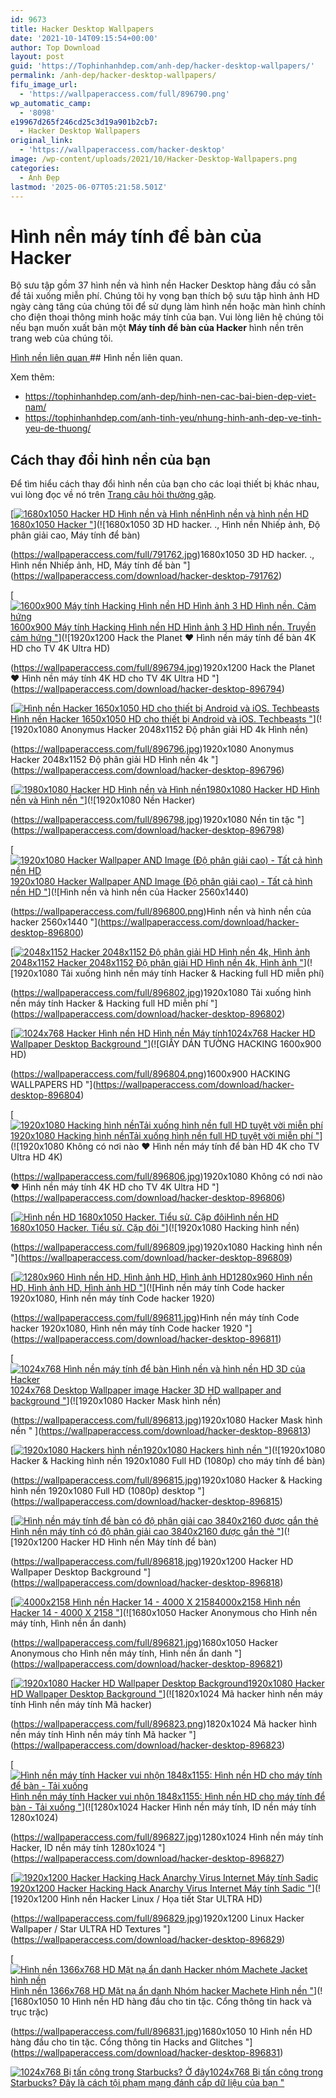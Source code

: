 ```yaml
---
id: 9673
title: Hacker Desktop Wallpapers
date: '2021-10-14T09:15:54+00:00'
author: Top Download
layout: post
guid: 'https://Tophinhanhdep.com/anh-dep/hacker-desktop-wallpapers/'
permalink: /anh-dep/hacker-desktop-wallpapers/
fifu_image_url:
  - 'https://wallpaperaccess.com/full/896790.png'
wp_automatic_camp:
  - '8098'
e19967d265f246cd25c3d19a901b2cb7:
  - Hacker Desktop Wallpapers
original_link:
  - 'https://wallpaperaccess.com/hacker-desktop'
image: /wp-content/uploads/2021/10/Hacker-Desktop-Wallpapers.png
categories:
  - Ảnh Đẹp
lastmod: '2025-06-07T05:21:58.501Z'
---
```

# Hình nền máy tính để bàn của Hacker

Bộ sưu tập gồm 37 hình nền và hình nền Hacker Desktop hàng đầu có sẵn để tải xuống miễn phí. Chúng tôi hy vọng bạn thích bộ sưu tập hình ảnh HD ngày càng tăng của chúng tôi để sử dụng làm hình nền hoặc màn hình chính cho điện thoại thông minh hoặc máy tính của bạn. Vui lòng liên hệ chúng tôi nếu bạn muốn xuất bản một **Máy tính để bàn của Hacker** hình nền trên trang web của chúng tôi.

[Hình nền liên quan ](#related) ## Hình nền liên quan.

   
 Xem thêm:

   
- <https://tophinhanhdep.com/anh-dep/hinh-nen-cac-bai-bien-dep-viet-nam/>
- <https://tophinhanhdep.com/anh-tinh-yeu/nhung-hinh-anh-dep-ve-tinh-yeu-de-thuong/>

## Cách thay đổi hình nền của bạn

Để tìm hiểu cách thay đổi hình nền của bạn cho các loại thiết bị khác nhau, vui lòng đọc về nó trên [Trang câu hỏi thường gặp](https://tophinhanhdep.com/faq/).

  
 [[![1680x1050 Hacker HD Hình nền và Hình nền](https://wallpaperaccess.com/full/896790.png)Hình nền và hình nền HD 1680x1050 Hacker "](https://wallpaperaccess.com/download/hacker-desktop-896790)](![1680x1050 3D HD hacker.  ., Hình nền Nhiếp ảnh, Độ phân giải cao, Máy tính để bàn)

(https://wallpaperaccess.com/full/791762.jpg)1680x1050 3D HD hacker. ., Hình nền Nhiếp ảnh, HD, Máy tính để bàn "](https://wallpaperaccess.com/download/hacker-desktop-791762)

[[![1600x900 Máy tính Hacking Hình nền HD Hình ảnh 3 HD Hình nền.  Cảm hứng](https://wallpaperaccess.com/full/5607.png)1600x900 Máy tính Hacking Hình nền HD Hình ảnh 3 HD Hình nền. Truyền cảm hứng "](https://wallpaperaccess.com/download/hacker-desktop-5607)](![1920x1200 Hack the Planet ❤ Hình nền máy tính để bàn 4K HD cho TV 4K Ultra HD)

(https://wallpaperaccess.com/full/896794.jpg)1920x1200 Hack the Planet ❤ Hình nền máy tính 4K HD cho TV 4K Ultra HD "](https://wallpaperaccess.com/download/hacker-desktop-896794)

[[![Hình nền Hacker 1650x1050 HD cho thiết bị Android và iOS.  Techbeasts](https://wallpaperaccess.com/full/896795.jpg)Hình nền Hacker 1650x1050 HD cho thiết bị Android và iOS. Techbeasts "](https://wallpaperaccess.com/download/hacker-desktop-896795)](![1920x1080 Anonymus Hacker 2048x1152 Độ phân giải HD 4k Hình nền)

(https://wallpaperaccess.com/full/896796.jpg)1920x1080 Anonymus Hacker 2048x1152 Độ phân giải HD Hình nền 4k "](https://wallpaperaccess.com/download/hacker-desktop-896796)

[[![1980x1080 Hacker HD Hình nền và Hình nền](https://wallpaperaccess.com/full/896797.png)1980x1080 Hacker HD Hình nền và Hình nền "](https://wallpaperaccess.com/download/hacker-desktop-896797)](![1920x1080 Nền Hacker)

(https://wallpaperaccess.com/full/896798.jpg)1920x1080 Nền tin tặc "](https://wallpaperaccess.com/download/hacker-desktop-896798)

[[![1920x1080 Hacker Wallpaper AND Image (Độ phân giải cao) - Tất cả hình nền HD](https://wallpaperaccess.com/full/896799.jpg)1920x1080 Hacker Wallpaper AND Image (Độ phân giải cao) - Tất cả hình nền HD "](https://wallpaperaccess.com/download/hacker-desktop-896799)](![Hình nền và hình nền của Hacker 2560x1440)

(https://wallpaperaccess.com/full/896800.png)Hình nền và hình nền của hacker 2560x1440 "](https://wallpaperaccess.com/download/hacker-desktop-896800)

[[![2048x1152 Hacker 2048x1152 Độ phân giải HD Hình nền 4k, Hình ảnh](https://wallpaperaccess.com/full/896801.jpg)2048x1152 Hacker 2048x1152 Độ phân giải HD Hình nền 4k, Hình ảnh "](https://wallpaperaccess.com/download/hacker-desktop-896801)](![1920x1080 Tải xuống hình nền máy tính Hacker & Hacking full HD miễn phí)

(https://wallpaperaccess.com/full/896802.jpg)1920x1080 Tải xuống hình nền máy tính Hacker &amp; Hacking full HD miễn phí "](https://wallpaperaccess.com/download/hacker-desktop-896802)

[[![1024x768 Hacker Hình nền HD Hình nền Máy tính](https://wallpaperaccess.com/full/896803.jpg)1024x768 Hacker HD Wallpaper Desktop Background "](https://wallpaperaccess.com/download/hacker-desktop-896803)](![GIẤY DÁN TƯỜNG HACKING 1600x900 HD)

(https://wallpaperaccess.com/full/896804.png)1600x900 HACKING WALLPAPERS HD "](https://wallpaperaccess.com/download/hacker-desktop-896804)

[[![1920x1080 Hacking hình nềnTải xuống hình nền full HD tuyệt vời miễn phí](https://wallpaperaccess.com/full/896805.jpg)1920x1080 Hacking hình nềnTải xuống hình nền full HD tuyệt vời miễn phí "](https://wallpaperaccess.com/download/hacker-desktop-896805)](![1920x1080 Không có nơi nào ❤ Hình nền máy tính để bàn HD 4K cho TV Ultra HD 4K)

(https://wallpaperaccess.com/full/896806.jpg)1920x1080 Không có nơi nào ❤ Hình nền máy tính 4K HD cho TV 4K Ultra HD "](https://wallpaperaccess.com/download/hacker-desktop-896806)

[[![Hình nền HD 1680x1050 Hacker.  Tiểu sử.  Cặp đôi](https://wallpaperaccess.com/full/704151.jpg)Hình nền HD 1680x1050 Hacker. Tiểu sử. Cặp đôi "](https://wallpaperaccess.com/download/hacker-desktop-704151)](![1920x1080 Hacking hình nền)

(https://wallpaperaccess.com/full/896809.jpg)1920x1080 Hacking hình nền "](https://wallpaperaccess.com/download/hacker-desktop-896809)

[[![1280x960 Hình nền HD, Hình ảnh HD, Hình ảnh HD](https://wallpaperaccess.com/full/896810.jpg)1280x960 Hình nền HD, Hình ảnh HD, Hình ảnh HD "](https://wallpaperaccess.com/download/hacker-desktop-896810)](![Hình nền máy tính Code hacker 1920x1080, Hình nền máy tính Code hacker 1920)

(https://wallpaperaccess.com/full/896811.jpg)Hình nền máy tính Code hacker 1920x1080, Hình nền máy tính Code hacker 1920 "](https://wallpaperaccess.com/download/hacker-desktop-896811)

[[![1024x768 Hình nền máy tính để bàn Hình nền và hình nền HD 3D của Hacker](https://wallpaperaccess.com/full/301056.jpg)1024x768 Desktop Wallpaper image Hacker 3D HD wallpaper and background "](https://wallpaperaccess.com/download/hacker-desktop-301056)](![1920x1080 Hacker Mask hình nền)

(https://wallpaperaccess.com/full/896813.jpg)1920x1080 Hacker Mask hình nền " ](https://wallpaperaccess.com/download/hacker-desktop-896813)

[[![1920x1080 Hackers hình nền](https://wallpaperaccess.com/full/896814.jpg)1920x1080 Hackers hình nền "](https://wallpaperaccess.com/download/hacker-desktop-896814)](![1920x1080 Hacker & Hacking hình nền 1920x1080 Full HD (1080p) cho máy tính để bàn)

(https://wallpaperaccess.com/full/896815.jpg)1920x1080 Hacker &amp; Hacking hình nền 1920x1080 Full HD (1080p) desktop "](https://wallpaperaccess.com/download/hacker-desktop-896815)

[[![Hình nền máy tính để bàn có độ phân giải cao 3840x2160 được gắn thẻ](https://wallpaperaccess.com/full/674609.jpg)Hình nền máy tính có độ phân giải cao 3840x2160 được gắn thẻ "](https://wallpaperaccess.com/download/hacker-desktop-674609)](![1920x1200 Hacker HD Hình nền Máy tính để bàn)

(https://wallpaperaccess.com/full/896818.jpg)1920x1200 Hacker HD Wallpaper Desktop Background "](https://wallpaperaccess.com/download/hacker-desktop-896818)

[[![4000x2158 Hình nền Hacker 14 - 4000 X 2158](https://wallpaperaccess.com/full/674897.jpg)4000x2158 Hình nền Hacker 14 - 4000 X 2158 "](https://wallpaperaccess.com/download/hacker-desktop-674897)](![1680x1050 Hacker Anonymous cho Hình nền máy tính, Hình nền ẩn danh)

(https://wallpaperaccess.com/full/896821.jpg)1680x1050 Hacker Anonymous cho Hình nền máy tính, Hình nền ẩn danh "](https://wallpaperaccess.com/download/hacker-desktop-896821)

[[![1920x1080 Hacker HD Wallpaper Desktop Background](https://wallpaperaccess.com/full/896822.jpg)1920x1080 Hacker HD Wallpaper Desktop Background "](https://wallpaperaccess.com/download/hacker-desktop-896822)](![1820x1024 Mã hacker hình nền máy tính Hình nền máy tính Mã hacker)

(https://wallpaperaccess.com/full/896823.png)1820x1024 Mã hacker hình nền máy tính Hình nền máy tính Mã hacker "](https://wallpaperaccess.com/download/hacker-desktop-896823)

[[![Hình nền máy tính Hacker vui nhộn 1848x1155: Hình nền HD cho máy tính để bàn - Tải xuống](https://wallpaperaccess.com/full/896826.jpg)Hình nền máy tính Hacker vui nhộn 1848x1155: Hình nền HD cho máy tính để bàn - Tải xuống "](https://wallpaperaccess.com/download/hacker-desktop-896826)](![1280x1024 Hacker Hình nền máy tính, ID nền máy tính 1280x1024)

(https://wallpaperaccess.com/full/896827.jpg)1280x1024 Hình nền máy tính Hacker, ID nền máy tính 1280x1024 "](https://wallpaperaccess.com/download/hacker-desktop-896827)

[[![1920x1200 Hacker Hacking Hack Anarchy Virus Internet Máy tính Sadic](https://wallpaperaccess.com/full/896828.jpg)1920x1200 Hacker Hacking Hack Anarchy Virus Internet Máy tính Sadic "](https://wallpaperaccess.com/download/hacker-desktop-896828)](![1920x1200 Hình nền Hacker Linux / Họa tiết Star ULTRA HD)

(https://wallpaperaccess.com/full/896829.jpg)1920x1200 Linux Hacker Wallpaper / Star ULTRA HD Textures "](https://wallpaperaccess.com/download/hacker-desktop-896829)

[[![Hình nền 1366x768 HD Mặt nạ ẩn danh Hacker nhóm Machete Jacket hình nền](https://wallpaperaccess.com/full/896830.jpg)Hình nền 1366x768 HD Mặt nạ ẩn danh Nhóm hacker Machete Hình nền "](https://wallpaperaccess.com/download/hacker-desktop-896830)](![1680x1050 10 Hình nền HD hàng đầu cho tin tặc.  Cổng thông tin hack và trục trặc)

(https://wallpaperaccess.com/full/896831.jpg)1680x1050 10 Hình nền HD hàng đầu cho tin tặc. Cổng thông tin Hacks and Glitches "](https://wallpaperaccess.com/download/hacker-desktop-896831)

[![1024x768 Bị tấn công trong Starbucks?  Ở đây](https://wallpaperaccess.com/full/896832.jpg)1024x768 Bị tấn công trong Starbucks? Đây là cách tội phạm mạng đánh cắp dữ liệu của bạn "](https://wallpaperaccess.com/download/hacker-desktop-896832)
